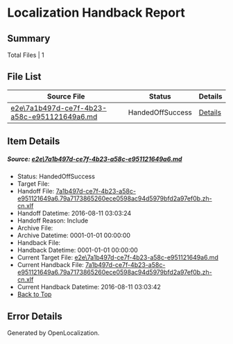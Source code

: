 # <a name='report-top'></a> Localization Handback Report

## Summary
 Total Files | 1

## File List
 Source File | Status | Details 
 ----------- | ------ | ------- 
 [e2e\7a1b497d-ce7f-4b23-a58c-e951121649a6.md](https://github.com/OpenLocalizationTestOrg/oltest/blob/3364163a983b922a44e688993aa56fbf93b0d968/e2e/7a1b497d-ce7f-4b23-a58c-e951121649a6.md) | HandedOffSuccess | [Details](#2c0b64213d75a1a7c9b9ac35ae2647b6be35fde93)

## Item Details
##### <a name='2c0b64213d75a1a7c9b9ac35ae2647b6be35fde93'></a> Source: [e2e\7a1b497d-ce7f-4b23-a58c-e951121649a6.md](https://github.com/OpenLocalizationTestOrg/oltest/blob/3364163a983b922a44e688993aa56fbf93b0d968/e2e/7a1b497d-ce7f-4b23-a58c-e951121649a6.md)
* Status: HandedOffSuccess
* Target File: 
* Handoff File: [7a1b497d-ce7f-4b23-a58c-e951121649a6.79a7173865260ece0598ac94d5979bfd2a97ef0b.zh-cn.xlf](https://github.com/OpenLocalizationTestOrg/olhandoff-e2e/blob/ce91673578dda03cf4bf57c941f7506a76bae7e8/ol-handoff/OpenLocalizationTestOrg/ol-test-zhcn/ci/ht/7a1b497d-ce7f-4b23-a58c-e951121649a6.79a7173865260ece0598ac94d5979bfd2a97ef0b.zh-cn.xlf)
* Handoff Datetime: 2016-08-11 03:03:24
* Handoff Reason: Include
* Archive File: 
* Archive Datetime: 0001-01-01 00:00:00
* Handback File: 
* Handback Datetime: 0001-01-01 00:00:00
* Current Target File: [e2e\7a1b497d-ce7f-4b23-a58c-e951121649a6.md](https://github.com/OpenLocalizationTestOrg/ol-test-zhcn/blob/8bde55488e610dde69ebfdd49c333add149ebd88/e2e/7a1b497d-ce7f-4b23-a58c-e951121649a6.md)
* Current Handback File: [7a1b497d-ce7f-4b23-a58c-e951121649a6.79a7173865260ece0598ac94d5979bfd2a97ef0b.zh-cn.xlf](https://github.com/OpenLocalizationTestOrg/olhandback-e2e/blob/b94ff70c3f2c43113e9fc6c936cf212d57b8366f/ol-handback/OpenLocalizationTestOrg/ol-test-zhcn/ci/ht/7a1b497d-ce7f-4b23-a58c-e951121649a6.79a7173865260ece0598ac94d5979bfd2a97ef0b.zh-cn.xlf)
* Current Handback Datetime: 2016-08-11 03:03:42
* [Back to Top](#report-top)


## Error Details

Generated by OpenLocalization.
